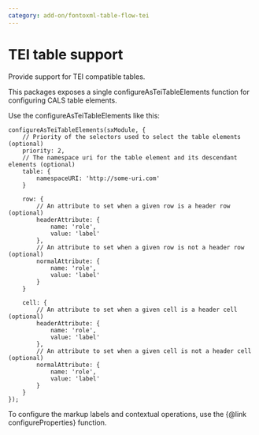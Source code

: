 ```yaml
---
category: add-on/fontoxml-table-flow-tei
---
```


# TEI table support

Provide support for TEI compatible tables.

This packages exposes a single configureAsTeiTableElements function for configuring CALS table elements.

Use the configureAsTeiTableElements like this:

```
configureAsTeiTableElements(sxModule, {
	// Priority of the selectors used to select the table elements (optional)
	priority: 2,
	// The namespace uri for the table element and its descendant elements (optional)
	table: {
		namespaceURI: 'http://some-uri.com'
	}

	row: {
		// An attribute to set when a given row is a header row (optional)
		headerAttribute: {
			name: 'role',
			value: 'label'
		},
		// An attribute to set when a given row is not a header row (optional)
		normalAttribute: {
			name: 'role',
			value: 'label'
		}
	}

	cell: {
		// An attribute to set when a given cell is a header cell (optional)
		headerAttribute: {
			name: 'role',
			value: 'label'
		},
		// An attribute to set when a given cell is not a header cell (optional)
		normalAttribute: {
			name: 'role',
			value: 'label'
		}
	}
});
```

To configure the markup labels and contextual operations, use the {@link configureProperties} function.
